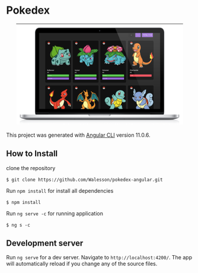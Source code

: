 # Pokedex

<img  style="display: block;width: 450px;margin:15px auto;margin-bottom: 20px;border-top: 1px solid #333;" src="https://raw.githubusercontent.com/Walesson/pokedex-angular/master/src/assets/images/pokedex-run.png" />

This project was generated with [Angular CLI](https://github.com/angular/angular-cli) version 11.0.6.

## How to Install

clone the repository

```
$ git clone https://github.com/Walesson/pokedex-angular.git
```

Run `npm install` for install all dependencies

```
$ npm install
```

Run `ng serve -c` for running application

```
$ ng s -c
```

## Development server

Run `ng serve` for a dev server. Navigate to `http://localhost:4200/`. The app will automatically reload if you change any of the source files.

